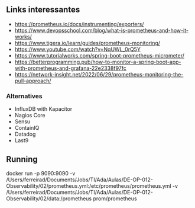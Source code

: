 ## Links interessantes

- https://prometheus.io/docs/instrumenting/exporters/
- https://www.devopsschool.com/blog/what-is-prometheus-and-how-it-works/
- https://www.tigera.io/learn/guides/prometheus-monitoring/
- https://www.youtube.com/watch?v=NqUWL_0rQ5Y
- https://www.tutorialworks.com/spring-boot-prometheus-micrometer/
- https://betterprogramming.pub/how-to-monitor-a-spring-boot-app-with-prometheus-and-grafana-22e2338f97fc
- https://network-insight.net/2022/06/29/prometheus-monitoring-the-pull-approach/


### Alternatives

- InfluxDB with Kapacitor
- Nagios Core
- Sensu
- ContainIQ
- Datadog
- Last9


## Running
docker run -p 9090:9090 -v /Users/ferreirad/Documents/Jobs/TI/Ada/Aulas/DE-OP-012-Observability/02/prometheus.yml:/etc/prometheus/prometheus.yml -v /Users/ferreirad/Documents/Jobs/TI/Ada/Aulas/DE-OP-012-Observability/02/data:/prometheus prom/prometheus

